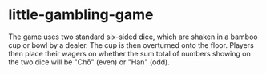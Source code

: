 # little-gambling-game

The game uses two standard six-sided dice, which are shaken in a bamboo cup or bowl by a dealer. The cup is then overturned onto the floor. Players then place their wagers on whether the sum total of numbers showing on the two dice will be "Chō" (even) or "Han" (odd).
